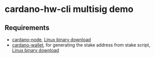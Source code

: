 # cardano-hw-cli multisig demo

## Requirements
* [cardano-node](https://github.com/input-output-hk/cardano-node), [Linux binary download](https://hydra.iohk.io/build/7408438/download/1/cardano-node-1.29.0-linux.tar.gz)
* [cardano-wallet](https://github.com/input-output-hk/cardano-wallet), for generating the stake address from stake script, [Linux binary download](https://github.com/input-output-hk/cardano-wallet/releases/download/v2021-09-09/cardano-wallet-v2021-09-09-linux64.tar.gz)

